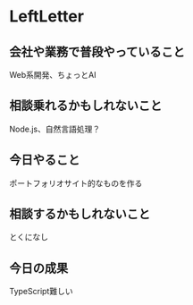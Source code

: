 # LeftLetter

## 会社や業務で普段やっていること
Web系開発、ちょっとAI

## 相談乗れるかもしれないこと
Node.js、自然言語処理？

## 今日やること
ポートフォリオサイト的なものを作る

## 相談するかもしれないこと
とくになし

## 今日の成果
TypeScript難しい
